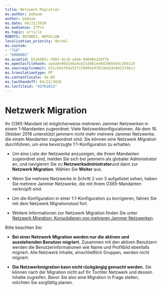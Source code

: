 ```yaml
---
title: Netzwerk Migration
ms.author: pebaum
author: pebaum
ms.date: 04/21/2020
ms.audience: ITPro
ms.topic: article
ROBOTS: NOINDEX, NOFOLLOW
localization_priority: Normal
ms.custom:
- "716"
- "6000002"
ms.assetid: b5ab885c-3803-4cc8-adab-94848e226ffb
ms.openlocfilehash: aada8e90d168a4c621dd81ee8d306b934c20d119
ms.sourcegitcommit: 631cbb5f03e5371f0995e976536d24e9d13746c3
ms.translationtype: MT
ms.contentlocale: de-DE
ms.lasthandoff: 04/22/2020
ms.locfileid: "43761813"
---
```

# <a name="network-migration"></a>Netzwerk Migration

Ihr O365-Mandant ist möglicherweise mehreren Jammer Netzwerken in einem 1-Mandanten zugeordnet: Viele Netzwerkkonfigurationen. Ab dem 16. Oktober 2018 unterstützt jammern nicht mehr mehrere Jammer Netzwerke, die einem Mandanten zugeordnet sind. Sie können eine Netzwerk Migration durchführen, um eine bevorzugte 1:1-Konfiguration zu erhalten.
  
- Um eine Liste der Netzwerke anzuzeigen, die Ihrem Mandanten zugeordnet sind, melden Sie sich bei jammern als globaler Administrator an, und navigieren Sie zu **Netzwerkadministrator**und dann zur **Netzwerk Migration**. Wählen Sie **Weiter** aus.

- Wenn Sie mehrere Netzwerke in Schritt 2 von 3 aufgelistet sehen, haben Sie mehrere Jammer Netzwerke, die mit Ihrem O365-Mandanten verknüpft sind.

- Um die Konfiguration in einer 1:1-Konfiguration zu korrigieren, fahren Sie mit dem Netzwerk Migrationstool fort.

- Weitere Informationen zur Netzwerk Migration finden Sie unter [Netzwerk Migration: Konsolidieren von mehreren Jammer Netzwerken](https://docs.microsoft.com/yammer/configure-your-yammer-network/consolidate-multiple-yammer-networks).

Bitte beachten Sie:
  
- **Bei einer Netzwerk Migration werden nur die aktiven und ausstehenden Benutzer migriert.** Zusammen mit den aktiven Benutzern werden die Benutzerinformationen wie Name und Profilbild ebenfalls migriert. Alle Netzwerk Inhalte, einschließlich Gruppen, werden nicht migriert.

- **Die Netzwerkmigration kann nicht rückgängig gemacht werden.** Sie können nach der Migration nicht auf Ihr Tochter Netzwerk und dessen Inhalte zugreifen. Bevor Sie also eine Migration in Frage stellen, möchten Sie sorgfältig planen.
